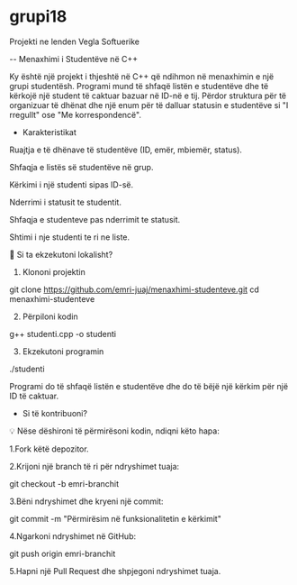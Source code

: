 # grupi18
Projekti ne lenden Vegla Softuerike

-- Menaxhimi i Studentëve në C++ 

Ky është një projekt i thjeshtë në C++ që ndihmon në menaxhimin e një grupi studentësh. Programi mund të shfaqë listën e studentëve dhe të kërkojë një student të caktuar bazuar në ID-në e tij. Përdor struktura për të organizuar të dhënat dhe një enum për të dalluar statusin e studentëve si "I rregullt" ose "Me korrespondencë".

- Karakteristikat
  
Ruajtja e të dhënave të studentëve (ID, emër, mbiemër, status).

Shfaqja e listës së studentëve në grup.

Kërkimi i një studenti sipas ID-së.

Nderrimi i statusit te studentit.

Shfaqja e studenteve pas nderrimit te statusit.

Shtimi i nje studenti te ri ne liste.


🚀 Si ta ekzekutoni lokalisht?

1. Klononi projektin

git clone https://github.com/emri-juaj/menaxhimi-studenteve.git
cd menaxhimi-studenteve

2. Përpiloni kodin
   
g++ studenti.cpp -o studenti

3. Ekzekutoni programin
   
./studenti

Programi do të shfaqë listën e studentëve dhe do të bëjë një kërkim për një ID të caktuar.

- Si të kontribuoni?

💡 Nëse dëshironi të përmirësoni kodin, ndiqni këto hapa:

1.Fork këtë depozitor.

2.Krijoni një branch të ri për ndryshimet tuaja:

git checkout -b emri-branchit

3.Bëni ndryshimet dhe kryeni një commit:

git commit -m "Përmirësim në funksionalitetin e kërkimit"

4.Ngarkoni ndryshimet në GitHub:

git push origin emri-branchit

5.Hapni një Pull Request dhe shpjegoni ndryshimet tuaja.
